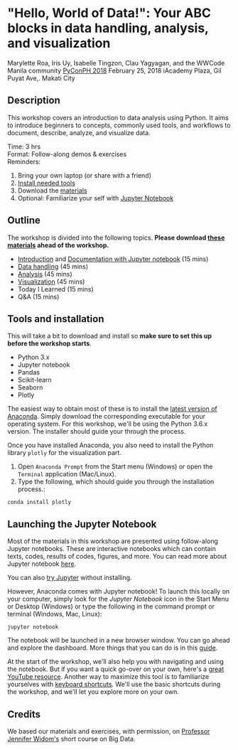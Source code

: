 # "Hello, World of Data!": Your ABC blocks in data handling, analysis, and visualization

Marylette Roa, Iris Uy, Isabelle Tingzon, Clau Yagyagan, and the WWCode Manila community
[PyConPH 2018](https://pycon.python.ph/)
February 25, 2018
iAcademy Plaza, Gil Puyat Ave,. Makati City


## Description
This workshop covers an introduction to data analysis using Python. It aims to introduce beginners to concepts, commonly used tools, and workflows to document, describe, analyze, and visualize data. 

Time: 3 hrs  
Format: Follow-along demos & exercises  
Reminders:

1. Bring your own laptop (or share with a friend)
2. [Install needed tools](#tools-and-installation)
3. Download the [materials](materials)
4. Optional: Familiarize your self with [Jupyter Notebook](#launching-the-jupyter-notebook)

## Outline
The workshop is divided into the following topics. **Please download [these materials](materials) ahead of the workshop.**

* [Introduction](materials/00_Introduction) and [Documentation with Jupyter notebook](#) (15 mins)
* [Data handling](#) (45 mins)
* [Analysis](#) (45 mins)
* [Visualization](#) (45 mins)
* Today I Learned (15 mins)
* Q&A (15 mins)


## Tools and installation
This will take a bit to download and install so **make sure to set this up before the workshop starts**.

* Python 3.x
* Jupyter notebook
* Pandas
* Scikit-learn
* Seaborn
* Plotly

The easiest way to obtain most of these is to install the [latest version of Anaconda](https://www.anaconda.com/download/). Simply download the corresponding executable for your operating system. For this workshop, we'll be using the Python 3.6.x version. The installer should guide your through the process.

Once you have installed Anaconda, you also need to install the Python library `plotly` for the visualization part.


1. Open `Anaconda Prompt` from the Start menu (Windows) or open the `Terminal` application (Mac/Linux). 
2. Type the following, which should guide you through the installation process.: 

```shell
conda install plotly
```

## Launching the Jupyter Notebook

Most of the materials in this workshop are presented using follow-along Jupyter notebooks. These are interactive notebooks which can contain texts, codes, results of codes, figures, and more. You can read more about Jupyter notebook [here](https://jupyter-notebook-beginner-guide.readthedocs.io/en/latest/what_is_jupyter.html).

You can also [try Jupyter](https://try.jupyter.org/) without installing. 

However, Anaconda comes with Jupyter notebook! To launch this locally on your computer, simply look for the *Jupyter Notebook* icon in the Start Menu or Desktop (Windows) or type the following in the command prompt or terminal (Windows, Mac, Linux): 

```shell
jupyter notebook
```

The notebook will be launched in a new browser window. You can go ahead and explore the dashboard.  More things that you can do is in this [guide](https://jupyter-notebook-beginner-guide.readthedocs.io/en/latest/execute.html). 

At the start of the workshop, we'll also help you with navigating and using the notebook. But if you want a quick go-over on your own, here's a [great YouTube resource](https://www.youtube.com/watch?v=jZ952vChhuI). Another way to maximize this tool is to familiarize yourselves with [keyboard shortcuts](http://maxmelnick.com/2016/04/19/python-beginner-tips-and-tricks.html). We'll use the basic shortcuts during the workshop, and we'll let you explore more on your own.


## Credits
We based our materials and exercises, with permission, on [Professor Jennifer Widom's](http://www.professorwidom.org/) short course on Big Data.